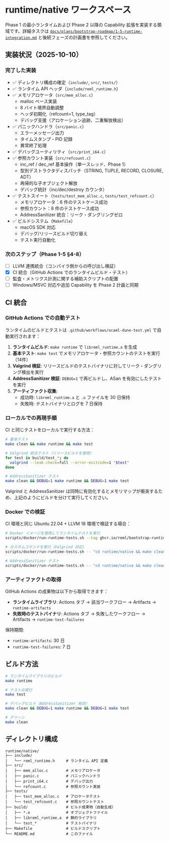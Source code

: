 # runtime/native ワークスペース

Phase 1 の最小ランタイムおよび Phase 2 以降の Capability 拡張を実装する領域です。詳細タスクは [`docs/plans/bootstrap-roadmap/1-5-runtime-integration.md`](../../docs/plans/bootstrap-roadmap/1-5-runtime-integration.md) と後続フェーズの計画書を参照してください。

## 実装状況（2025-10-10）

### 完了した実装
- ✅ ディレクトリ構成の確定（`include/`, `src/`, `tests/`）
- ✅ ランタイム API ヘッダ（`include/reml_runtime.h`）
- ✅ メモリアロケータ（`src/mem_alloc.c`）
  - malloc ベース実装
  - 8 バイト境界自動調整
  - ヘッダ初期化（refcount=1, type_tag）
  - デバッグ支援（アロケーション追跡、二重解放検出）
- ✅ パニックハンドラ（`src/panic.c`）
  - エラーメッセージ出力
  - タイムスタンプ・PID 記録
  - 異常終了処理
- ✅ デバッグユーティリティ（`src/print_i64.c`）
- ✅ 参照カウント実装（`src/refcount.c`）
  - inc_ref / dec_ref 基本操作（単一スレッド、Phase 1）
  - 型別デストラクタディスパッチ（STRING, TUPLE, RECORD, CLOSURE, ADT）
  - 再帰的な子オブジェクト解放
  - デバッグ統計（inc/dec/destroy カウンタ）
- ✅ テストスイート（`tests/test_mem_alloc.c`, `tests/test_refcount.c`）
  - メモリアロケータ：6 件のテストケース成功
  - 参照カウント：8 件のテストケース成功
  - AddressSanitizer 統合：リーク・ダングリングゼロ
- ✅ ビルドシステム（`Makefile`）
  - macOS SDK 対応
  - デバッグ/リリースビルド切り替え
  - テスト実行自動化

### 次のステップ（Phase 1-5 §4-8）
- [ ] LLVM 連携統合（コンパイラ側からの呼び出し検証）
- [x] CI 統合（GitHub Actions でのランタイムビルド・テスト）
- [ ] 監査・メトリクス計測に関する補助スクリプトの配置
- [ ] Windows/MSVC 対応や追加 Capability を Phase 2 計画と同期

## CI 統合

### GitHub Actions での自動テスト

ランタイムのビルドとテストは `.github/workflows/ocaml-dune-test.yml` で自動実行されます：

1. **ランタイムビルド**: `make runtime` で `libreml_runtime.a` を生成
2. **基本テスト**: `make test` でメモリアロケータ・参照カウントのテストを実行（14件）
3. **Valgrind 検証**: リリースビルドのテストバイナリに対してリーク・ダングリング検出を実行
4. **AddressSanitizer 検証**: `DEBUG=1` で再ビルドし、ASan を有効にしたテストを実行
5. **アーティファクト収集**:
   - 成功時: `libreml_runtime.a` と `.o` ファイルを 30 日保持
   - 失敗時: テストバイナリとログを 7 日保持

### ローカルでの再現手順

CI と同じテストをローカルで実行する方法：

```bash
# 基本テスト
make clean && make runtime && make test

# Valgrind 統合テスト（リリースビルドを使用）
for test in build/test_*; do
  valgrind --leak-check=full --error-exitcode=1 "$test"
done

# AddressSanitizer テスト
make clean && DEBUG=1 make runtime && DEBUG=1 make test
```

Valgrind と AddressSanitizer は同時に有効化するとメモリマップが衝突するため、上記のようにビルドを分けて実行してください。

### Docker での検証

CI 環境と同じ Ubuntu 22.04 + LLVM 18 環境で検証する場合：

```bash
# Docker イメージを使用してランタイムテストを実行
scripts/docker/run-runtime-tests.sh --tag ghcr.io/reml/bootstrap-runtime:local

# カスタムコマンドを実行（Valgrind 対応）
scripts/docker/run-runtime-tests.sh -- "cd runtime/native && make clean && make runtime && make test && for t in build/test_*; do valgrind --leak-check=full --error-exitcode=1 \"\$t\"; done"

# AddressSanitizer テスト
scripts/docker/run-runtime-tests.sh -- "cd runtime/native && make clean && DEBUG=1 make runtime && DEBUG=1 make test"
```

### アーティファクトの取得

GitHub Actions の成果物は以下から取得できます：

- **ランタイムライブラリ**: Actions タブ → 該当ワークフロー → Artifacts → `runtime-artifacts`
- **失敗時のテストバイナリ**: Actions タブ → 失敗したワークフロー → Artifacts → `runtime-test-failures`

保持期間:
- `runtime-artifacts`: 30 日
- `runtime-test-failures`: 7 日

## ビルド方法

```bash
# ランタイムライブラリのビルド
make runtime

# テストの実行
make test

# デバッグビルド（AddressSanitizer 有効）
make clean && DEBUG=1 make runtime && DEBUG=1 make test

# クリーン
make clean
```

## ディレクトリ構成

```
runtime/native/
├── include/
│   └── reml_runtime.h     # ランタイム API 定義
├── src/
│   ├── mem_alloc.c        # メモリアロケータ
│   ├── panic.c            # パニックハンドラ
│   ├── print_i64.c        # デバッグ出力
│   └── refcount.c         # 参照カウント実装
├── tests/
│   ├── test_mem_alloc.c   # アロケータテスト
│   └── test_refcount.c    # 参照カウントテスト
├── build/                 # ビルド成果物（自動生成）
│   ├── *.o                # オブジェクトファイル
│   ├── libreml_runtime.a  # 静的ライブラリ
│   └── test_*             # テストバイナリ
├── Makefile               # ビルドスクリプト
└── README.md              # このファイル
```
